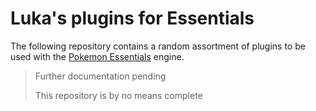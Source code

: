 # Luka's plugins for Essentials

The following repository contains a random assortment of plugins to be used
with the [Pokemon Essentials](https://github.com/Maruno17/pokemon-essentials) engine.

> Further documentation pending
>
> This repository is by no means complete
